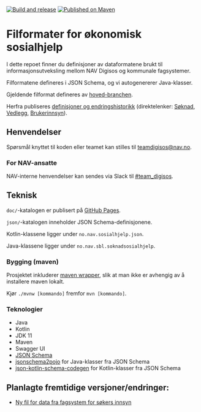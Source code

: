 [![Build and release](https://github.com/navikt/soknadsosialhjelp-filformat/actions/workflows/release.yml/badge.svg)](https://github.com/navikt/soknadsosialhjelp-filformat/actions/workflows/release.yml)
[![Published on Maven](https://img.shields.io/maven-metadata/v/https/repo1.maven.org/maven2/no/nav/sbl/dialogarena/soknadsosialhjelp-filformat/maven-metadata.xml.svg)](https://repo1.maven.org/maven2/no/nav/sbl/dialogarena/soknadsosialhjelp-filformat/)

# Filformater for økonomisk sosialhjelp

I dette repoet finner du definisjoner av dataformatene brukt til informasjonsutveksling mellom NAV Digisos og kommunale fagsystemer.

Filformatene defineres i JSON Schema, og vi autogenererer Java-klasser.

Gjeldende filformat defineres av [hoved-branchen](https://github.com/navikt/soknadsosialhjelp-filformat/).

Herfra publiseres [definisjoner og endringshistorikk](https://navikt.github.io/soknadsosialhjelp-filformat/) (direktelenker: [Søknad](https://navikt.github.io/soknadsosialhjelp-filformat/#/soknad/getsoknad_json), [Vedlegg](readme-vedlegg-json.md), [Brukerinnsyn](https://navikt.github.io/soknadsosialhjelp-filformat/#/data%20fra%20fagsystem/getdigisos_soker_json)).

## Henvendelser

Spørsmål knyttet til koden eller teamet kan stilles til teamdigisos@nav.no.

### For NAV-ansatte

NAV-interne henvendelser kan sendes via Slack til [#team_digisos](https://nav-it.slack.com/archives/C6LDFTJP2).

## Teknisk

`doc/`-katalogen er publisert på [GitHub Pages](https://github.com/navikt/soknadsosialhjelp-filformat/).

`json/`-katalogen inneholder JSON Schema-definisjonene.

Kotlin-klassene ligger under `no.nav.sosialhjelp.json`.

Java-klassene ligger under `no.nav.sbl.soknadsosialhjelp`.

### Bygging (maven)

Prosjektet inkluderer [maven wrapper](https://maven.apache.org/wrapper/), slik at man ikke er avhengig av å installere maven lokalt.

Kjør `./mvnw [kommando]` fremfor `mvn [kommando]`.

### Teknologier

* Java
* Kotlin
* JDK 11
* Maven
* Swagger UI
* [JSON Schema](https://json-schema.org/)
* [jsonschema2pojo](https://github.com/joelittlejohn/jsonschema2pojo) for Java-klasser fra JSON Schema
* [json-kotlin-schema-codegen](https://github.com/pwall567/json-kotlin-schema-codegen) for Kotlin-klasser fra JSON Schema

## Planlagte fremtidige versjoner/endringer:

* [Ny fil for data fra fagsystem for søkers innsyn](https://navikt.github.io/soknadsosialhjelp-filformat/#/data%20fra%20fagsystem/getdigisos_soker_json)